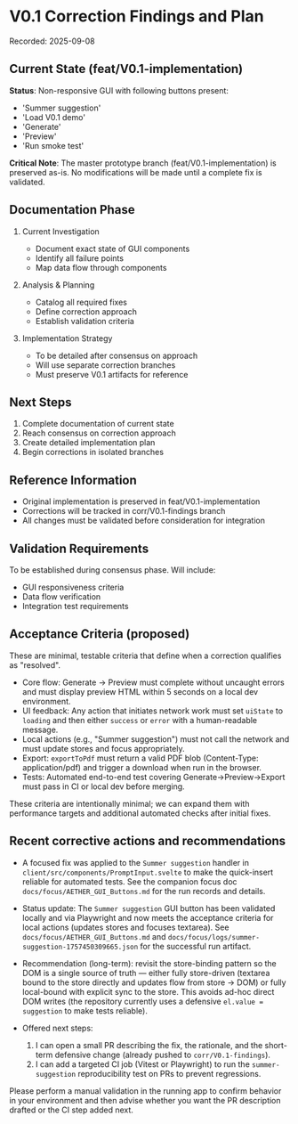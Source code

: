 # V0.1 Correction Findings and Plan

Recorded: 2025-09-08

## Current State (feat/V0.1-implementation)

**Status**: Non-responsive GUI with following buttons present:

- 'Summer suggestion'
- 'Load V0.1 demo'
- 'Generate'
- 'Preview'
- 'Run smoke test'

**Critical Note**: The master prototype branch (feat/V0.1-implementation) is preserved as-is. No modifications will be made until a complete fix is validated.

## Documentation Phase

1. Current Investigation

   - Document exact state of GUI components
   - Identify all failure points
   - Map data flow through components

2. Analysis & Planning

   - Catalog all required fixes
   - Define correction approach
   - Establish validation criteria

3. Implementation Strategy
   - To be detailed after consensus on approach
   - Will use separate correction branches
   - Must preserve V0.1 artifacts for reference

## Next Steps

1. Complete documentation of current state
2. Reach consensus on correction approach
3. Create detailed implementation plan
4. Begin corrections in isolated branches

## Reference Information

- Original implementation is preserved in feat/V0.1-implementation
- Corrections will be tracked in corr/V0.1-findings branch
- All changes must be validated before consideration for integration

## Validation Requirements

To be established during consensus phase. Will include:

- GUI responsiveness criteria
- Data flow verification
- Integration test requirements

## Acceptance Criteria (proposed)

These are minimal, testable criteria that define when a correction qualifies as "resolved".

- Core flow: Generate → Preview must complete without uncaught errors and must display preview HTML within 5 seconds on a local dev environment.
- UI feedback: Any action that initiates network work must set `uiState` to `loading` and then either `success` or `error` with a human-readable message.
- Local actions (e.g., "Summer suggestion") must not call the network and must update stores and focus appropriately.
- Export: `exportToPdf` must return a valid PDF blob (Content-Type: application/pdf) and trigger a download when run in the browser.
- Tests: Automated end-to-end test covering Generate→Preview→Export must pass in CI or local dev before merging.

These criteria are intentionally minimal; we can expand them with performance targets and additional automated checks after initial fixes.

## Recent corrective actions and recommendations

- A focused fix was applied to the `Summer suggestion` handler in `client/src/components/PromptInput.svelte` to make the quick-insert reliable for automated tests. See the companion focus doc `docs/focus/AETHER_GUI_Buttons.md` for the run records and details.

- Status update: The `Summer suggestion` GUI button has been validated locally and via Playwright and now meets the acceptance criteria for local actions (updates stores and focuses textarea). See `docs/focus/AETHER_GUI_Buttons.md` and `docs/focus/logs/summer-suggestion-1757450309665.json` for the successful run artifact.

- Recommendation (long-term): revisit the store-binding pattern so the DOM is a single source of truth — either fully store-driven (textarea bound to the store directly and updates flow from store → DOM) or fully local-bound with explicit sync to the store. This avoids ad-hoc direct DOM writes (the repository currently uses a defensive `el.value = suggestion` to make tests reliable).

- Offered next steps:
  1.  I can open a small PR describing the fix, the rationale, and the short-term defensive change (already pushed to `corr/V0.1-findings`).
  2.  I can add a targeted CI job (Vitest or Playwright) to run the `summer-suggestion` reproducibility test on PRs to prevent regressions.

Please perform a manual validation in the running app to confirm behavior in your environment and then advise whether you want the PR description drafted or the CI step added next.
